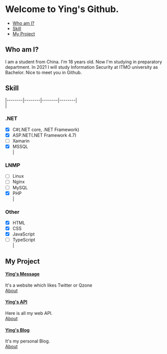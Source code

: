 # Welcome to Ying's Github.
- [Who am I?](#who-am-i)  
- [Skill](#skill)   
- [My Project](#my-project)  

## Who am I?
I am a student from China. I'm 18 years old. Now I'm studying in preparatory department. In 2021 I will study Information Security at ITMO university as Bachelor. Nice to meet you in Github.

## Skill
|--------|--------|--------|--------|  
|
### .NET
- [x] C#(.NET core, .NET Framework)  
- [x] ASP.NET(.NET Framework 4.7)  
- [ ] Xamarin  
- [x] MSSQL  
|
### LNMP
- [ ] Linux  
- [ ] Nginx  
- [ ] MySQL  
- [x] PHP  
|
### Other
- [x] HTML  
- [x] CSS  
- [x] JavaScript  
- [ ] TypeScript  
|
## My Project

#### [Ying's Message](https://www.ranying.xyz)  
It's a website which likes Twitter or Qzone  
[About]()  

#### [Ying's API](https://apis.ranying.xyz)  
Here is all my web API.  
[About]()  

#### [Ying's Blog](https://blog.ranying.xyz)  
It's my personal Blog.  
[About]()  

